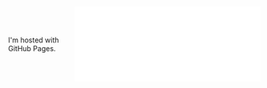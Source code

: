 <!DOCTYPE html>
<p>I'm hosted with GitHub Pages.</p>
<html lang="en">
<head>
    <meta charset="UTF-8">
    <meta name="viewport" content="width=device-width, initial-scale=1.0">
    <title>Rehab.BKN</title>
    <style>
        body {
            display: flex;
            justify-content: center;
            align-items: center;
            height: 100vh;
            margin: 0;
        }
        div {
            text-align: center;
        }
        iframe, video {
            max-width: 100%;
            height: auto;
        }
    </style>
</head>
<body>
    <div>
        <!-- วิดีโอที่ฝัง -->
        <iframe width="560" height="315" src="ออกกำลังกาย1.mp4" frameborder="0" allowfullscreen></iframe>
    </div>
</body>

</html>
